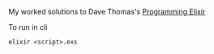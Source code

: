 My worked solutions to Dave Thomas's [Programming Elixir](
https://www.oreilly.com/library/view/programming-elixir/9781680500530/)

To run in cli

`elixir <script>.exs`